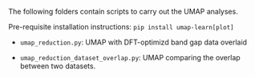 The following folders contain scripts to carry out the UMAP analyses.

Pre-requisite installation instructions: `pip install umap-learn[plot]`

- `umap_reduction.py`: UMAP with DFT-optimizd band gap data overlaid

- `umap_reduction_dataset_overlap.py`: UMAP comparing the overlap between two datasets.